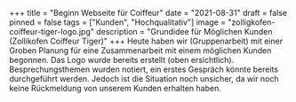 +++
title = "Beginn Webseite für Coiffeur"
date = "2021-08-31"
draft = false
pinned = false
tags = ["Kunden", "Hochqualitativ"]
image = "zolligkofen-coiffeur-tiger-logo.jpg"
description = "Grundidee für Möglichen Kunden (Zollikofen Coiffeur Tiger)"
+++
Heute haben wir (Gruppenarbeit) mit einer Groben Planung für eine Zusammenarbeit mit einem möglichen Kunden begonnen. Das Logo wurde bereits erstellt (oben ersichtlich). Besprechungsthemen wurden notiert, ein erstes Gespräch könnte bereits durchgeführt werden. Jedoch ist die Situation noch unsicher, da wir noch keine Rückmeldung von unserem Kunden erhalten haben.